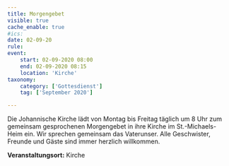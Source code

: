 ```yaml
---
title: Morgengebet
visible: true
cache_enable: true
#ics: 
date: 02-09-20
rule: 
event:
	start: 02-09-2020 08:00
	end: 02-09-2020 08:15
	location: 'Kirche'
taxonomy:
	category: ['Gottesdienst']
	tag: ['September 2020']

---
```

Die Johannische Kirche lädt von Montag bis Freitag täglich um 8 Uhr zum gemeinsam gesprochenen Morgengebet in ihre Kirche im St.-Michaels-Heim ein. Wir sprechen gemeinsam das Vaterunser. Alle Geschwister, Freunde und Gäste sind immer herzlich willkommen.



**Veranstaltungsort:** Kirche

